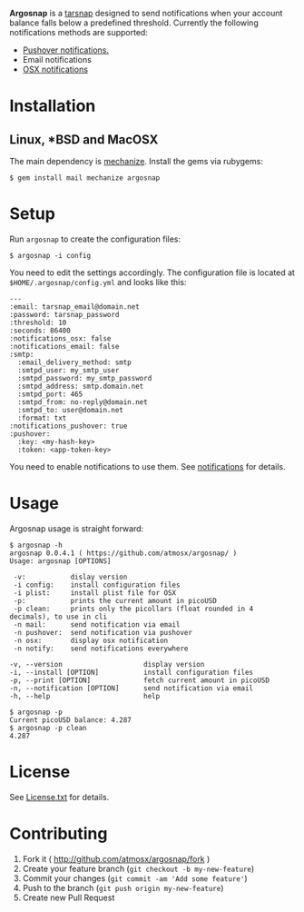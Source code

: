 **Argosnap** is a [tarsnap](https://www.tarsnap.com/) designed to send notifications when your account balance falls below a predefined threshold. Currently the following notifications methods are supported:

* [Pushover  notifications.](https://pushover.net/)
* Email notifications
* [OSX notifications](https://support.apple.com/en-us/HT204079)

# Installation

## Linux, *BSD and MacOSX
The main dependency is [mechanize](https://github.com/sparklemotion/mechanize). Install the gems via rubygems:

    $ gem install mail mechanize argosnap
    

# Setup

Run `argosnap` to create the configuration files: 

    $ argosnap -i config

You need to edit the settings accordingly. The configuration file is located at `$HOME/.argosnap/config.yml` and looks like this:
    
    ---
    :email: tarsnap_email@domain.net
    :password: tarsnap_password
    :threshold: 10
    :seconds: 86400
    :notifications_osx: false
    :notifications_email: false
    :smtp:
      :email_delivery_method: smtp
      :smtpd_user: my_smtp_user
      :smtpd_password: my_smtp_password
      :smtpd_address: smtp.domain.net
      :smtpd_port: 465
      :smtpd_from: no-reply@domain.net
      :smtpd_to: user@domain.net
      :format: txt
    :notifications_pushover: true
    :pushover:
      :key: <my-hash-key>
      :token: <app-token-key>

You need to enable notifications to use them. See [notifications](https://github.com/atmosx/argosnap/wiki/notifications) for details.

# Usage
Argosnap usage is straight forward:

    $ argosnap -h
    argosnap 0.0.4.1 ( https://github.com/atmosx/argosnap/ )
    Usage: argosnap [OPTIONS]

     -v:           dislay version
     -i config:    install configuration files
     -i plist:     install plist file for OSX
     -p:           prints the current amount in picoUSD
     -p clean:     prints only the picollars (float rounded in 4 decimals), to use in cli
     -n mail:      send notification via email
     -n pushover:  send notification via pushover
     -n osx:       display osx notification
     -n notify:    send notifications everywhere

    -v, --version                    display version
    -i, --install [OPTION]           install configuration files
    -p, --print [OPTION]             fetch current amount in picoUSD
    -n, --notification [OPTION]      send notification via email
    -h, --help                       help
 
    $ argosnap -p
    Current picoUSD balance: 4.287
    $ argosnap -p clean
    4.287


# License

See [License.txt](https://github.com/atmosx/argosnap/blob/master/LICENSE.txt) for details.

# Contributing

1. Fork it ( http://github.com/atmosx/argosnap/fork )
2. Create your feature branch (`git checkout -b my-new-feature`)
3. Commit your changes (`git commit -am 'Add some feature'`)
4. Push to the branch (`git push origin my-new-feature`)
5. Create new Pull Request
